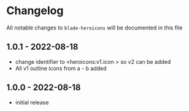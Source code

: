 # Changelog

All notable changes to `blade-heroicons` will be documented in this file

## 1.0.1 - 2022-08-18

- change identifier to <heroicons:v1.icon > so v2 can be added
- All v1 outline icons from a - b added

## 1.0.0 - 2022-08-18

- initial release
